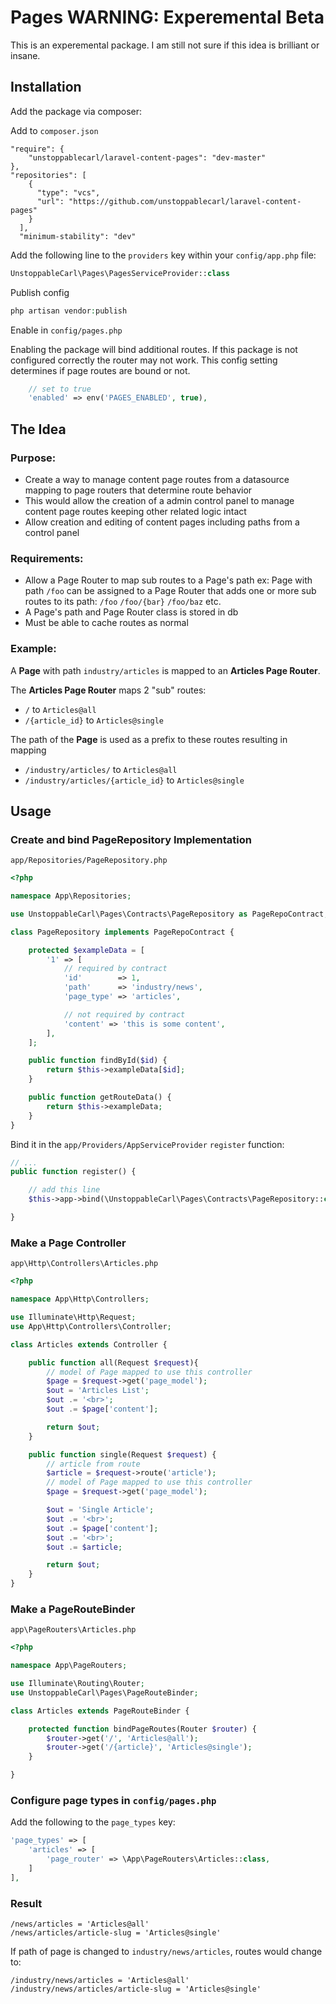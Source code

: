 
# Pages WARNING: Experemental Beta

This is an experemental package. I am still not sure if this idea is brilliant or insane.

## Installation

Add the package via composer:

Add to `composer.json`
```
"require": {
    "unstoppablecarl/laravel-content-pages": "dev-master"
},
"repositories": [
    {
      "type": "vcs",
      "url": "https://github.com/unstoppablecarl/laravel-content-pages"
    }
  ],
  "minimum-stability": "dev"
```

Add the following line to the `providers` key within your `config/app.php` file:

```php
UnstoppableCarl\Pages\PagesServiceProvider::class
```

Publish config

```php
php artisan vendor:publish
```

Enable in  `config/pages.php`

Enabling the package will bind additional routes. If this package is not configured correctly the router may not work. This config setting determines if page routes are bound or not.

```php
    // set to true
    'enabled' => env('PAGES_ENABLED', true),
```

## The Idea

### Purpose:

 - Create a way to manage content page routes from a datasource mapping to page routers that determine route behavior
 - This would allow the creation of a admin control panel to manage content page routes keeping other related logic intact
 - Allow creation and editing of content pages including paths from a control panel

### Requirements:

 - Allow a Page Router to map sub routes to a Page's path ex: Page with path `/foo` can be assigned to a Page Router that adds one or more sub routes to its path: `/foo` `/foo/{bar}` `/foo/baz` etc.
 - A Page's path and Page Router class is stored in db
 - Must be able to cache routes as normal

### Example:

A **Page** with path `industry/articles` is mapped to an **Articles Page Router**.

The **Articles Page Router** maps 2 "sub" routes:
 - `/` to `Articles@all`
 -  `/{article_id}` to `Articles@single`

The path of the **Page** is used as a prefix to these routes resulting in mapping

 - `/industry/articles/` to `Articles@all`
 - `/industry/articles/{article_id}` to `Articles@single`

## Usage

### Create and bind PageRepository Implementation

`app/Repositories/PageRepository.php`

```php
<?php

namespace App\Repositories;

use UnstoppableCarl\Pages\Contracts\PageRepository as PageRepoContract;

class PageRepository implements PageRepoContract {

    protected $exampleData = [
        '1' => [
            // required by contract
            'id'        => 1,
            'path'      => 'industry/news',
            'page_type' => 'articles',

            // not required by contract
            'content' => 'this is some content',
        ],
    ];

    public function findById($id) {
        return $this->exampleData[$id];
    }

    public function getRouteData() {
        return $this->exampleData;
    }
}

```

Bind it in the `app/Providers/AppServiceProvider` `register` function:

```php
// ...
public function register() {

    // add this line
    $this->app->bind(\UnstoppableCarl\Pages\Contracts\PageRepository::class, \App\Repositories\PageRepository::class);

}
```

### Make a Page Controller

`app\Http\Controllers\Articles.php`

```php
<?php

namespace App\Http\Controllers;

use Illuminate\Http\Request;
use App\Http\Controllers\Controller;

class Articles extends Controller {

    public function all(Request $request){
        // model of Page mapped to use this controller
        $page = $request->get('page_model');
        $out = 'Articles List';
        $out .= '<br>';
        $out .= $page['content'];

        return $out;
    }

    public function single(Request $request) {
        // article from route
        $article = $request->route('article');
        // model of Page mapped to use this controller
        $page = $request->get('page_model');

        $out = 'Single Article';
        $out .= '<br>';
        $out .= $page['content'];
        $out .= '<br>';
        $out .= $article;

        return $out;
    }
}
```

### Make a PageRouteBinder

`app\PageRouters\Articles.php`

```php
<?php

namespace App\PageRouters;

use Illuminate\Routing\Router;
use UnstoppableCarl\Pages\PageRouteBinder;

class Articles extends PageRouteBinder {

    protected function bindPageRoutes(Router $router) {
        $router->get('/', 'Articles@all');
        $router->get('/{article}', 'Articles@single');
    }

}
```


### Configure page types in `config/pages.php`

Add the following to the `page_types` key:

```php
'page_types' => [
    'articles' => [
        'page_router' => \App\PageRouters\Articles::class,
    ]
],
```


### Result

```
/news/articles = 'Articles@all'
/news/articles/article-slug = 'Articles@single'
```

If path of page is changed to `industry/news/articles`, routes would change to:

```
/industry/news/articles = 'Articles@all'
/industry/news/articles/article-slug = 'Articles@single'
```
